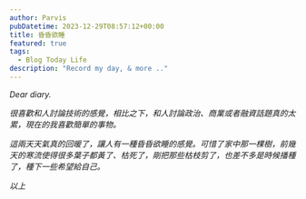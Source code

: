 ```yaml
---
author: Parvis
pubDatetime: 2023-12-29T08:57:12+00:00
title: 昏昏欲睡
featured: true
tags:
  - Blog Today Life
description: "Record my day, & more .."
---
```


*Dear diary.*     

*很喜歡和人討論技術的感覺，相比之下，和人討論政治、商業或者融資話題真的太累，現在的我喜歡簡單的事物。*      

*這兩天天氣真的回暖了，讓人有一種昏昏欲睡的感覺。可惜了家中那一棵樹，前幾天的寒流使得很多葉子都黃了、枯死了，剛把那些枯枝剪了，也差不多是時候播種了，種下一些希望給自己。*      

*以上*     